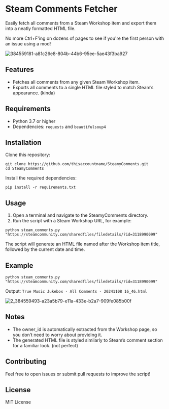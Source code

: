 # Steam Comments Fetcher

Easily fetch all comments from a Steam Workshop item and export them into a neatly formatted HTML file. 

No more Ctrl+F'ing on dozens of pages to see if you're the first person with an issue using a mod!

![384559181-a81c26e8-804b-44b6-95ee-5ae43f3ba927](https://github.com/user-attachments/assets/255adf7b-3082-4419-a8f9-8b1e6e65d662)

## Features
- Fetches all comments from any given Steam Workshop item.
- Exports all comments to a single HTML file styled to match Steam’s appearance. (kinda)

## Requirements
- Python 3.7 or higher
- Dependencies: `requests` and `beautifulsoup4`

## Installation
Clone this repository:

```
git clone https://github.com/thisaccountname/SteamyComments.git
cd SteamyComments
```
Install the required dependencies:
```
pip install -r requirements.txt
```
## Usage

1. Open a terminal and navigate to the SteamyComments directory.
2. Run the script with a Steam Workshop URL, for example:
```
python steam_comments.py "https://steamcommunity.com/sharedfiles/filedetails/?id=3118990099"
```

The script will generate an HTML file named after the Workshop item title, followed by the current date and time.

## Example

```
python steam_comments.py "https://steamcommunity.com/sharedfiles/filedetails/?id=3118990099"
```

Output: `True Music Jukebox - All Comments - 20241108 16_46.html`

![2_384559493-a23a5b79-e11a-433e-b2a7-909fe085b00f](https://github.com/user-attachments/assets/818b79c3-28ae-44d0-9553-4b14fcf74f6f)


## Notes

- The owner_id is automatically extracted from the Workshop page, so you don’t need to worry about providing it.
- The generated HTML file is styled similarly to Steam’s comment section for a familiar look. (not perfect)

## Contributing

Feel free to open issues or submit pull requests to improve the script!

## License

MIT License

